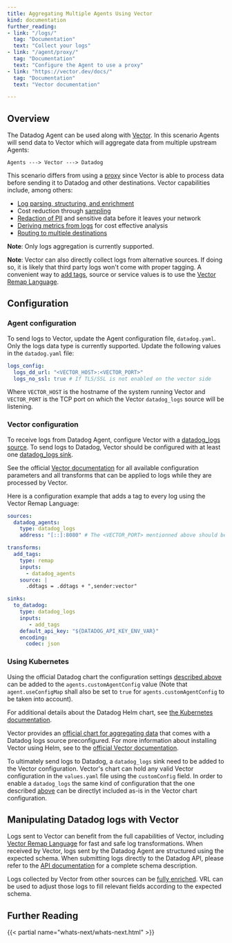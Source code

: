 ```yaml
---
title: Aggregating Multiple Agents Using Vector
kind: documentation
further_reading:
- link: "/logs/"
  tag: "Documentation"
  text: "Collect your logs"
- link: "/agent/proxy/"
  tag: "Documentation"
  text: "Configure the Agent to use a proxy"
- link: "https://vector.dev/docs/"
  tag: "Documentation"
  text: "Vector documentation"

---
```


## Overview 

The Datadog Agent can be used along with [Vector][1]. In this scenario Agents will send data
to Vector which will aggregate data from multiple upstream Agents:

`Agents ---> Vector ---> Datadog`

This scenario differs from using a [proxy][2] since Vector is able to process data before sending
it to Datadog and other destinations. Vector capabilities include, among others:

* [Log parsing, structuring, and enrichment][3]
* Cost reduction through [sampling][4]
* [Redaction of PII][5] and sensitive data before it leaves your network
* [Deriving metrics from logs][6] for cost effective analysis
* [Routing to multiple destinations][7]

**Note**: Only logs aggregation is currently supported.

**Note**: Vector can also directly collect logs from alternative sources. If doing so, it is likely that 
third party logs won't come with proper tagging. A convenient way to [add tags][8], source or service
values is to use the [Vector Remap Language][9].

## Configuration

### Agent configuration
To send logs to Vector, update the Agent configuration file, `datadog.yaml`.
Only the logs data type is currently supported. Update the following values in the `datadog.yaml` file:

```yaml
logs_config:
  logs_dd_url: "<VECTOR_HOST>:<VECTOR_PORT>"
  logs_no_ssl: true # If TLS/SSL is not enabled on the vector side
```

Where `VECTOR_HOST` is the hostname of the system running Vector and `VECTOR_PORT` is the TCP port on which
the Vector `datadog_logs` source will be listening.

### Vector configuration
To receive logs from Datadog Agent, configure Vector with a [datadog_logs source][10].
To send logs to Datadog, Vector should be configured with at least one [datadog_logs sink][11].

See the official [Vector documentation][12] for all available configuration parameters and
all transforms that can be applied to logs while they are processed by Vector.

Here is a configuration example that adds a tag to every log using the Vector Remap Language:

```yaml
sources:
  datadog_agents:
    type: datadog_logs
    address: "[::]:8080" # The <VECTOR_PORT> mentionned above should be set to the port value used here

transforms:
  add_tags:
    type: remap
    inputs:
      - datadog_agents
    source: |
      .ddtags = .ddtags + ",sender:vector"

sinks:
  to_datadog:
    type: datadog_logs
    inputs:
       - add_tags
    default_api_key: "${DATADOG_API_KEY_ENV_VAR}"
    encoding:
      codec: json
```

### Using Kubernetes

Using the official Datadog chart the configuration settings [described above](#agent-configuration) can be added 
to the `agents.customAgentConfig` value (Note that `agent.useConfigMap` shall also be set to `true`
for `agents.customAgentConfig` to be taken into account).

For additional details about the Datadog Helm chart, see [the Kubernetes documentation][13].

Vector provides an [official chart for aggregating data][14] that comes with a Datadog
logs source preconfigured. For more information about installing Vector using Helm,
see to the [official Vector documentation][15].

To ultimately send logs to Datadog, a `datadog_logs` sink need to be added to the Vector
configuration. Vector's chart can hold any valid Vector configuration in the `values.yaml` file using the
`customConfig` field. In order to enable a `datadog_logs` the same kind of configuration that the one 
described [above](#vector-configuration) can be directlyt included as-is in the Vector chart configuration.

## Manipulating Datadog logs with Vector

Logs sent to Vector can benefit from the full capabilities of Vector, including [Vector Remap Language][3] for fast and safe log transformations.
When received by Vector, logs sent by the Datadog Agent are structured using the expected schema. When
submitting logs directly to the Datadog API, please refer to the [API documentation][16]
for a complete schema description.

Logs collected by Vector from other sources can be [fully enriched][8]. VRL can be used to adjust those logs
to fill relevant fields according to the expected schema. 

## Further Reading

{{< partial name="whats-next/whats-next.html" >}}

[1]: https://vector.dev/
[2]: /agent/proxy
[3]: https://vector.dev/docs/reference/configuration/transforms/remap/
[4]: https://vector.dev/docs/reference/configuration/transforms/sample/
[5]: https://vector.dev/docs/reference/vrl/functions/#redact
[6]: https://vector.dev/docs/reference/configuration/transforms/log_to_metric/
[7]: https://vector.dev/docs/reference/configuration/transforms/route/
[8]: /getting_started/tagging
[9]: https://vector.dev/docs/reference/vrl/
[10]: https://vector.dev/docs/reference/configuration/sources/datadog_logs/
[11]: https://vector.dev/docs/reference/configuration/sinks/datadog_logs/
[12]: https://vector.dev/docs/reference/configuration/
[13]: /agent/kubernetes/?tab=helm
[14]: https://github.com/timberio/vector/tree/master/distribution/helm/vector-aggregator
[15]: https://vector.dev/docs/setup/installation/package-managers/helm/
[16]: api/latest/logs/#send-logs
